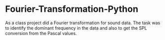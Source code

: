 # Fourier-Transformation-Python
As a class project did a Fourier transformation for sound data. The task was to identify the dominant frequency in the data and also to get the SPL conversion from the Pascal values. 
